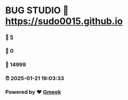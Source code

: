 # BUG STUDIO :link: https://sudo0015.github.io 
### :page_facing_up: [5](https://sudo0015.github.io/tag.html) 
### :speech_balloon: 0 
### :hibiscus: 14999 
### :alarm_clock: 2025-01-21 19:03:33 
### Powered by :heart: [Gmeek](https://github.com/Meekdai/Gmeek)
